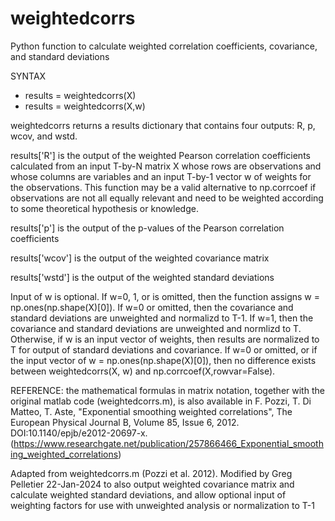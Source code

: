 # weightedcorrs
Python function to calculate weighted correlation coefficients, covariance, and standard deviations

SYNTAX

- results = weightedcorrs(X)
- results = weightedcorrs(X,w)

weightedcorrs returns a results dictionary that contains four outputs: R, p, wcov, and wstd.

results['R'] is the output of the weighted Pearson correlation coefficients calculated from an input T-by-N matrix X whose rows are observations and whose columns are variables and an input T-by-1 vector w of weights for the observations. This function may be a valid alternative to np.corrcoef if observations are not all equally relevant and need to be weighted according to some theoretical hypothesis or knowledge.

results['p'] is the output of the p-values of the Pearson correlation coefficients

results['wcov'] is the output of the weighted covariance matrix

results['wstd'] is the output of the weighted standard deviations

Input of w is optional. If w=0, 1, or is omitted, then the function assigns w = np.ones(np.shape(X)[0]). If w=0 or omitted, then the covariance and standard deviations are unweighted and normalizd to T-1. If w=1, then the covariance and standard deviations are unweighted and normlizd to T. Otherwise, if w is an input vector of weights, then results are normalized to T for output of standard deviations and covariance. If w=0 or omitted, or if the input vector of w = np.ones(np.shape(X)[0]), then no difference exists between weightedcorrs(X, w) and np.corrcoef(X,rowvar=False).

REFERENCE: the mathematical formulas in matrix notation, together with the original matlab code (weightedcorrs.m), is also available in F. Pozzi, T. Di Matteo, T. Aste, "Exponential smoothing weighted correlations", The European Physical Journal B, Volume 85, Issue 6, 2012. DOI:10.1140/epjb/e2012-20697-x. (https://www.researchgate.net/publication/257866466_Exponential_smoothing_weighted_correlations)

Adapted from weightedcorrs.m (Pozzi et al. 2012). Modified by Greg Pelletier 22-Jan-2024 to also output weighted covariance matrix and calculate weighted standard deviations, and allow optional input of weighting factors for use with unweighted analysis or normalization to T-1



